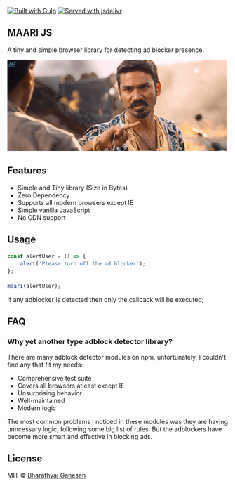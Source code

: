 [![Built with Gulp](https://img.shields.io/badge/built%20with-gulp-red.svg)](https://gulpjs.com/)
[![Served with jsdelivr](https://img.shields.io/badge/cdn-jsdelivr-brightgreen.svg)](https://www.jsdelivr.com/)

## MAARI JS

A tiny and simple browser library for detecting ad blocker presence.

![](media/maari.gif)

## Features

* Simple and Tiny library (Size in Bytes)
* Zero Dependency
* Supports all modern browsers except IE
* Simple vanilla JavaScript
* No CDN support

## Usage

```js
const alertUser = () => {
	alert('Please turn off the ad blocker');
};

maari(alertUser);
```

If any adblocker is detected then only the callback will be executed;

## FAQ

### Why yet another type adblock detector library?

There are many adblock detector modules on npm, unfortunately, I couldn't find any that fit my needs:

* Comprehensive test suite
* Covers all browsers atleast except IE
* Unsurprising behavior
* Well-maintained
* Modern logic

The most common problems I noticed in these modules was they are having unncessary logic, following some big list of rules. But the adblockers have become more smart and effective in blocking ads.

## License

MIT © [Bharathvaj Ganesan](https://github.com/bharathvaj1995)
